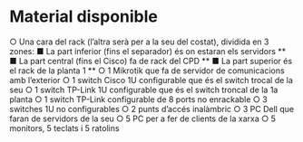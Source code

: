 # Material disponible
○ Una cara del rack (l’altra serà per a la seu del costat), dividida en 3 zones:
■ La part inferior (fins el separador) és on estaran els servidors
**
■ La part central (fins el Cisco) fa de rack del CPD
**
■ La part superior és el rack de la planta 1
**
○ 1 Mikrotik que fa de servidor de comunicacions amb l’exterior
○ 1 switch Cisco 1U configurable que és el switch trocal de la seu
○ 1 switch TP-Link 1U configurable que és el switch troncal de la 1a planta
○ 1 switch TP-Link configurable de 8 ports no enrackable
○ 3 switches 1U no configurables
○ 2 punts d’accés inalàmbric
○ 3 PC Dell que faran de servidors de la seu
○ 5 PC per a fer de clients de la xarxa
○ 5 monitors, 5 teclats i 5 ratolins
